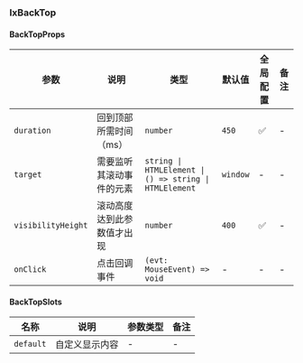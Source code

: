 
### IxBackTop

#### BackTopProps

| 参数 | 说明 | 类型 | 默认值 | 全局配置 | 备注 |
| -- | -- | -- | --  | -- | -- |
| `duration` | 回到顶部所需时间（ms） | `number` | `450` |  ✅  | - |
| `target` | 需要监听其滚动事件的元素 | `string \| HTMLElement \| () => string \| HTMLElement` | `window` | - | - |
| `visibilityHeight` | 滚动高度达到此参数值才出现 | `number` | `400`  |  ✅  | - |
| `onClick` | 点击回调事件 | `(evt: MouseEvent) => void` | - | - | - |

#### BackTopSlots

| 名称 | 说明 | 参数类型 | 备注 |
|  -- | -- | -- | -- |
|  `default` | 自定义显示内容 | - | - |
